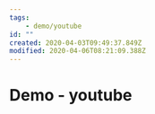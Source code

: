 ```yaml
---
tags:
    - demo/youtube
id: ""
created: 2020-04-03T09:49:37.849Z
modified: 2020-04-06T08:21:09.388Z
---
```

# Demo - youtube

<!-- @crossnote.youtube "videoID":"MmB9b5njVbA" -->

